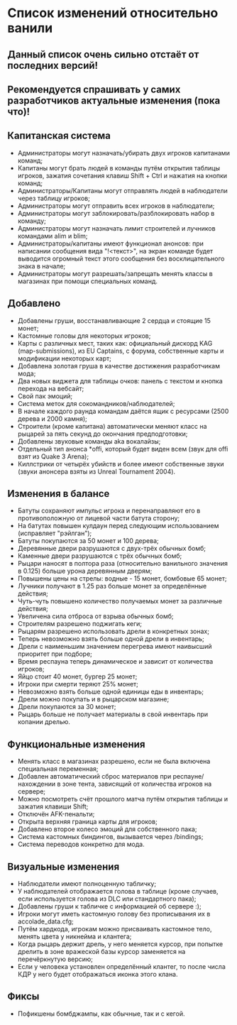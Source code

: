 # Список изменений относительно ванили
## Данный список очень сильно отстаёт от последних версий!
## Рекомендуется спрашивать у самих разработчиков актуальные изменения (пока что)!

## Капитанская система
- Администраторы могут назначать/убирать двух игроков капитанами команд;
- Капитаны могут брать людей в команды путём открытия таблицы игроков, зажатия сочетания клавиш Shift + Ctrl и нажатия на кнопки команд;
- Администраторы/Капитаны могут отправлять людей в наблюдатели через таблицу игроков;
- Администраторы могут отправить всех игроков в наблюдатели;
- Администраторы могут заблокировать/разблокировать набор в команду;
- Администраторы могут назначать лимит строителей и лучников командами alim и blim;
- Администраторы/капитаны имеют функционал анонсов: при написании сообщения вида "!<текст>", на экран команде будет выводится огромный текст этого сообщения без восклицательного знака в начале;
- Администраторы могут разрешать/запрещать менять классы в магазинах при помощи специальных команд.

## Добавлено
- Добавлены груши, восстанавливающие 2 сердца и стоящие 15 монет;
- Кастомные головы для некоторых игроков;
- Карты с различных мест, таких как: официальный дискорд KAG (map-submissions), из EU Captains, с форума, собственные карты и модификации некоторых карт;
- Добавлена золотая груша в качестве достижения разработчикам мода;
- Два новых виджета для таблицы очков: панель с текстом и кнопка перехода на вебсайт;
- Свой пак эмоций;
- Система меток для сокомандников/наблюдателей;
- В начале каждого раунда командам даётся ящик с ресурсами (2500 дерева и 2000 камня);
- Строители (кроме капитана) автоматически меняют класс на рыцарей за пять секунд до окончания предподготовки;
- Добавлены звуковые команды aka вокалайзы;
- Отдельный тип анонса *offi, который будет виден всем (звук для offi взят из Quake 3 Arena);
- Киллстрики от четырёх убийств и более имеют собственные звуки (звуки анонсера взяты из Unreal Tournament 2004).

## Изменения в балансе
- Батуты сохраняют импульс игрока и перенаправляют его в противоположную от лицевой части батута сторону;
- На батутах повышен кулдаун перед следующим использованием (исправляет "рэйлган");
- Батуты покупаются за 50 монет и 100 дерева;
- Деревянные двери разрушаются с двух-трёх обычных бомб;
- Каменные двери разрушаются с трёх обычных бомб;
- Рыцари наносят в полтора раза (относительно ванильного значения в 0.125) больше урона деревянным дверям;
- Повышены цены на стрелы: водные - 15 монет, бомбовые 65 монет;
- Лучники получают в 1.25 раз больше монет за определённые действия;
- Чуть-чуть повышено количество получаемых монет за различные действия;
- Увеличена сила отброса от взрыва обычных бомб;
- Строителям разрешено поджигать кеги;
- Рыцарям разрешено использовать дрели в конкретных зонах;
- Теперь невозможно взять больше одной дрели в инвентарь;
- Дрели с наименьшим значением перегрева имеют наивысший приоритет при подборе;
- Время респауна теперь динамическое и зависит от количества игроков;
- Яйцо стоит 40 монет, бургер 25 монет;
- Игроки при смерти теряют 25% монет;
- Невозможно взять больше одной единицы еды в инвентарь;
- Дрели можно покупать и в рыцарском магазине;
- Дрели покупаются за 30 монет;
- Рыцарь больше не получает материалы в свой инвентарь при копании дрелью.

## Функциональные изменения
- Менять класс в магазинах разрешено, если не была включена специальная переменная;
- Добавлен автоматический сброс материалов при респауне/нахождении в зоне тента, зависящий от количества игроков на сервере;
- Можно посмотреть счёт прошлого матча путём открытия таблицы и зажатия клавиши Shift;
- Отключён AFK-пенальти;
- Открыта верхняя граница карты для игроков;
- Добавлено второе колесо эмоций для собственного пака;
- Система кастомных биндингов, вызывается через /bindings;
- Система переводов конкретно для мода.

## Визуальные изменения
- Наблюдатели имеют полноценную табличку;
- У наблюдателей отображается голова в таблице (кроме случаев, если используется голова из DLC или стандартного пака);
- Добавлены груши к табличке с информацией об сервере :);
- Игроки могут иметь кастомную голову без прописывания их в accolade_data.cfg;
- Путём хардкода, игрокам можно присваивать кастомное тело, менять цвета у никнейма и клантега;
- Когда рыцарь держит дрель, у него меняется курсор, при попытке дрелить в зоне вражеской базы курсор заменяется на перечёркнутую версию;
- Если у человека установлен определённый клантег, то после числа КДР у него будет отображаться иконка этого клана.

## Фиксы
- Пофикшены бомбджампы, как обычные, так и с кегой.

